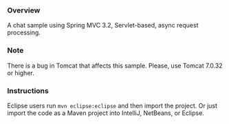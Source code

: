 
### Overview

A chat sample using Spring MVC 3.2, Servlet-based, async request processing.  

### Note

There is a bug in Tomcat that affects this sample. Please, use Tomcat 7.0.32 or higher.

### Instructions

Eclipse users run `mvn eclipse:eclipse` and then import the project. Or just import the code as a Maven project into IntelliJ, NetBeans, or Eclipse.

